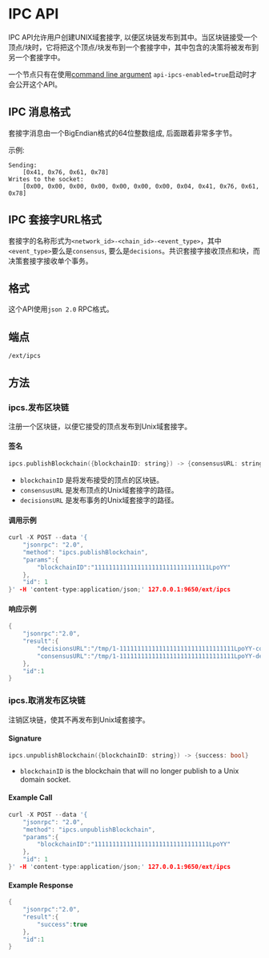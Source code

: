# IPC API

IPC API允许用户创建UNIX域套接字, 以便区块链发布到其中。当区块链接受一个顶点/块时，它将把这个顶点/块发布到一个套接字中，其中包含的决策将被发布到另一个套接字中。

一个节点只有在使用[command line argument](../references/command-line-interface.md) `api-ipcs-enabled=true`启动时才会公开这个API。

## IPC 消息格式

套接字消息由一个BigEndian格式的64位整数组成, 后面跟着非常多字节。

示例:

```text
Sending:
    [0x41, 0x76, 0x61, 0x78]
Writes to the socket:
    [0x00, 0x00, 0x00, 0x00, 0x00, 0x00, 0x00, 0x04, 0x41, 0x76, 0x61, 0x78]
```

## IPC 套接字URL格式

套接字的名称形式为`<network_id>-<chain_id>-<event_type>`，其中`<event_type>`要么是`consensus`, 要么是`decisions`。共识套接字接收顶点和块，而决策套接字接收单个事务。

## 格式

这个API使用`json 2.0`  RPC格式。

## 端点

`/ext/ipcs`

## 方法

### ipcs.发布区块链

注册一个区块链，以便它接受的顶点发布到Unix域套接字。

#### **签名**

```cpp
ipcs.publishBlockchain({blockchainID: string}) -> {consensusURL: string, decisionsURL: string}
```

* `blockchainID` 是将发布接受的顶点的区块链。
* `consensusURL` 是发布顶点的Unix域套接字的路径。
* `decisionsURL` 是发布事务的Unix域套接字的路径。

#### **调用示例**

```cpp
curl -X POST --data '{
    "jsonrpc": "2.0",
    "method": "ipcs.publishBlockchain",
    "params":{
        "blockchainID":"11111111111111111111111111111111LpoYY"
    },
    "id": 1
}' -H 'content-type:application/json;' 127.0.0.1:9650/ext/ipcs
```

#### **响应示例**

```cpp
{
    "jsonrpc":"2.0",
    "result":{
        "decisionsURL":"/tmp/1-11111111111111111111111111111111LpoYY-consensus",
        "consensusURL":"/tmp/1-11111111111111111111111111111111LpoYY-decisions"
    },
    "id":1
}
```

### ipcs.取消发布区块链

注销区块链，使其不再发布到Unix域套接字。

#### **Signature**

```cpp
ipcs.unpublishBlockchain({blockchainID: string}) -> {success: bool}
```

* `blockchainID` is the blockchain that will no longer publish to a Unix domain socket.

#### **Example Call**

```cpp
curl -X POST --data '{
    "jsonrpc": "2.0",
    "method": "ipcs.unpublishBlockchain",
    "params":{
        "blockchainID":"11111111111111111111111111111111LpoYY"
    },
    "id": 1
}' -H 'content-type:application/json;' 127.0.0.1:9650/ext/ipcs
```

#### **Example Response**

```cpp
{
    "jsonrpc":"2.0",
    "result":{
        "success":true
    },
    "id":1
}
```

<!--stackedit_data:
eyJoaXN0b3J5IjpbLTE3MTI2NDkzODAsLTQzOTg2MTY0MSwxMj
UwNDEyNTM0LC01NjE1NzQyMTcsLTE5MTI5NzA2MDUsLTQxODY1
MTM1MSwxOTAxOTM3Mzc1XX0=
-->